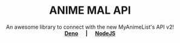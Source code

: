 <p align="center">
  <h1 align="center">ANIME MAL API</h1>

  <p align="center">
    An awesome library to connect with the new MyAnimeList's API v2!<br />
    <a href="https://github.com/droidxrx/anime-mal-api/tree/deno"><strong>Deno</strong></a><strong>&nbsp;&nbsp;&nbsp;&nbsp;&nbsp;&nbsp;|&nbsp;&nbsp;&nbsp;&nbsp;&nbsp;&nbsp;</strong><a href="https://github.com/droidxrx/anime-mal-api/tree/nodejs"><strong>NodeJS</strong></a>
  </p>
</p>
